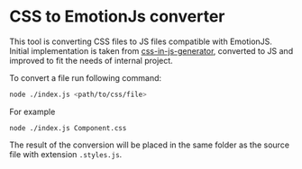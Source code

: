 # CSS to EmotionJs converter

This tool is converting CSS files to JS files compatible with EmotionJS. Initial implementation is taken from [css-in-js-generator](https://github.com/brikou/CSS-in-JS-generator), converted to JS and improved to fit the needs of internal project.

To convert a file run following command:
```bash
node ./index.js <path/to/css/file>
```
For example
```
node ./index.js Component.css
```
The result of the conversion will be placed in the same folder as the source file with extension `.styles.js`.
